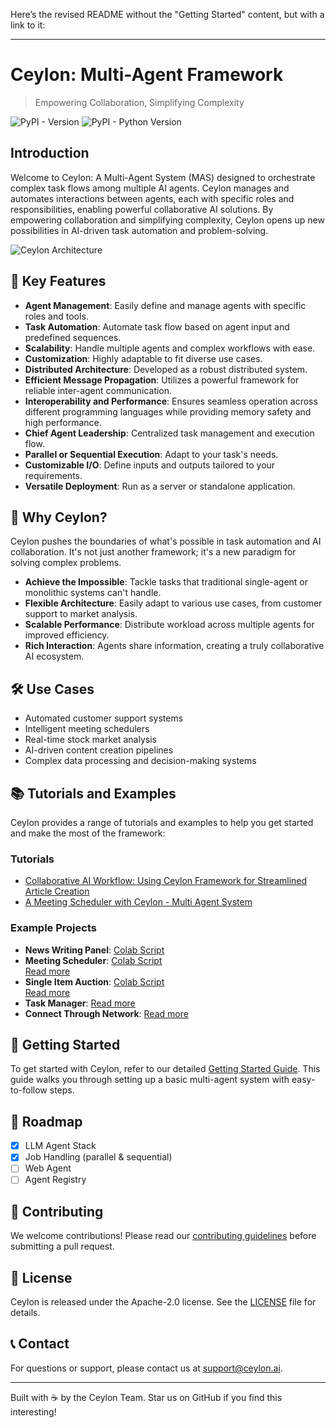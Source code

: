 Here’s the revised README without the "Getting Started" content, but with a link to it:

---

# Ceylon: Multi-Agent Framework

> Empowering Collaboration, Simplifying Complexity

![PyPI - Version](https://img.shields.io/pypi/v/ceylon.svg) ![PyPI - Python Version](https://img.shields.io/pypi/pyversions/ceylon.svg)

## Introduction

Welcome to Ceylon: A Multi-Agent System (MAS) designed to orchestrate complex task flows among multiple AI agents. Ceylon manages and automates interactions between agents, each with specific roles and responsibilities, enabling powerful collaborative AI solutions. By empowering collaboration and simplifying complexity, Ceylon opens up new possibilities in AI-driven task automation and problem-solving.

![Ceylon Architecture](https://github.com/ceylonai/ceylon/blob/master/contents/images/img.png?raw=True)

## 🚀 Key Features

- **Agent Management**: Easily define and manage agents with specific roles and tools.
- **Task Automation**: Automate task flow based on agent input and predefined sequences.
- **Scalability**: Handle multiple agents and complex workflows with ease.
- **Customization**: Highly adaptable to fit diverse use cases.
- **Distributed Architecture**: Developed as a robust distributed system.
- **Efficient Message Propagation**: Utilizes a powerful framework for reliable inter-agent communication.
- **Interoperability and Performance**: Ensures seamless operation across different programming languages while providing memory safety and high performance.
- **Chief Agent Leadership**: Centralized task management and execution flow.
- **Parallel or Sequential Execution**: Adapt to your task's needs.
- **Customizable I/O**: Define inputs and outputs tailored to your requirements.
- **Versatile Deployment**: Run as a server or standalone application.

## 🌟 Why Ceylon?

Ceylon pushes the boundaries of what's possible in task automation and AI collaboration. It's not just another framework; it's a new paradigm for solving complex problems.

- **Achieve the Impossible**: Tackle tasks that traditional single-agent or monolithic systems can't handle.
- **Flexible Architecture**: Easily adapt to various use cases, from customer support to market analysis.
- **Scalable Performance**: Distribute workload across multiple agents for improved efficiency.
- **Rich Interaction**: Agents share information, creating a truly collaborative AI ecosystem.

## 🛠️ Use Cases

- Automated customer support systems
- Intelligent meeting schedulers
- Real-time stock market analysis
- AI-driven content creation pipelines
- Complex data processing and decision-making systems

## 📚 Tutorials and Examples

Ceylon provides a range of tutorials and examples to help you get started and make the most of the framework:

### Tutorials

- [Collaborative AI Workflow: Using Ceylon Framework for Streamlined Article Creation](https://medium.com/ceylonai/collaborative-ai-workflow-using-ceylon-framework-for-streamlined-article-creation-81bbd7ee7c01)
- [A Meeting Scheduler with Ceylon - Multi Agent System](https://medium.com/ceylonai/a-meeting-scheduler-with-ceylon-multi-agent-system-a7aa5a906f36)

### Example Projects

- **News Writing Panel**: [Colab Script](https://colab.research.google.com/drive/1ZMy0Iggni6fCQynBlyI1wL4WW4U_Fman?usp=sharing)
- **Meeting Scheduler**: [Colab Script](https://colab.research.google.com/drive/1C-E9BN992k5sZYeJWnVrsWA5_ryaaT8m?usp=sharing)  
  [Read more](./docs/examples/meeting-sechdular.md)
- **Single Item Auction**: [Colab Script](https://colab.research.google.com/drive/1C-E9BN992k5sZYeJWnVrsWA5_ryaaT8m?usp=sharing)  
  [Read more](./docs/examples/single-item-auction.md)
- **Task Manager**: [Read more](./docs/examples/task-manager.md)
- **Connect Through Network**: [Read more](./docs/examples/connect-through-network.md)

## 🚦 Getting Started

To get started with Ceylon, refer to our detailed [Getting Started Guide](./docs/GettingStart.md). This guide walks you through setting up a basic multi-agent system with easy-to-follow steps.

## 🚧 Roadmap

- [X] LLM Agent Stack
- [X] Job Handling (parallel & sequential)
- [ ] Web Agent
- [ ] Agent Registry

## 🤝 Contributing

We welcome contributions! Please read our [contributing guidelines](CONTRIBUTING.md) before submitting a pull request.

## 📄 License

Ceylon is released under the Apache-2.0 license. See the [LICENSE](LICENSE) file for details.

## 📞 Contact

For questions or support, please contact us at [support@ceylon.ai](mailto:support@ceylon.ai).

---

Built with ☕ by the Ceylon Team. Star us on GitHub if you find this interesting!
